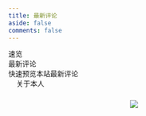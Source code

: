 ```yaml
---
title: 最新评论
aside: false
comments: false
---
```


<div class="author-content author-content-item single" style="background:url(/img/congyu/congyu2.png) center /cover no-repeat!important">
    <div class="card-content">
        <div class="author-content-item-tips">速览</div>
        <span class="author-content-item-title">最新评论</span>
        <div class="content-bottom">
            <div class="tips">快速预览本站最新评论</div>
        </div>
        <div class="banner-button-group">
            <a class="banner-button" style="padding: 8px 12px;color: var(--anzhiyu-white);" onclick="pjax.loadUrl(&quot;/about&quot;)" data-pjax-state="">
                <i class="anzhiyufont anzhiyu-icon-arrow-circle-right" style="font-size:22px;margin-right:.25rem"></i>
                <span class="banner-button-text">关于本人</span>
            </a>
        </div>
    </div>
</div>

<div id="comments-page">
    <img src="https://lib.bsgun.cn/Hexo-static/img/loading.gif">
</div>

<style>
/* 全局样式 */
h1 {
    display: none;
}

div#page {
    background: none !important;
    box-shadow: none;
    padding: 0;
    border: none;
}

/* 评论页面容器 */
#comments-page {
    display: flex;
    flex-wrap: wrap;
    gap: 12px;
    width: 100%;
    margin-top: 1.5rem;
    justify-content: center;
}

/* 评论卡片基础样式 */
.comment-card {
    position: relative;
    width: calc(100% / 4 - 9px);
    border-radius: 12px;
    border: 1px solid var(--anzhiyu-card-border);
    padding: 14px;
    overflow: hidden;
    box-shadow: var(--anzhiyu-shadow-border);
    animation: slide-in .6s .4s backwards;
    background-color: var(--anzhiyu-card-bg);
    transition: all .3s ease-in-out;
}

.comment-card:hover {
    border: 1px solid var(--anzhiyu-main);
}

/* 评论信息区域 */
.comment-info {
    padding-bottom: 5px;
    border-bottom: 2px dashed var(--anzhiyu-theme-op);
}

.comment-information {
    display: flex;
    flex-direction: column;
}

.comment-user {
    font-weight: bold;
}

.comment-time {
    font-size: 12px;
    color: var(--anzhiyu-secondtext);
}

/* 评论内容 */
.comment-content {
    position: relative;
    z-index: 3;
    overflow: hidden;
    padding-top: 5px;
    text-overflow: ellipsis;
    display: -webkit-box;
    -webkit-box-orient: vertical;
    -webkit-line-clamp: 2;
}

/* 头像样式 */
.avatar-wrapper {
    position: absolute;
    top: 50%;
    right: 10px;
    transform: translateY(-50%);
    width: 100px;
    height: 100px;
    border-radius: 50%;
    opacity: 0.4;
    transition: all 0.3s ease-in-out;
    filter: blur(3px);
    background-size: cover;
    background-position: center;
}

.comment-card:hover .avatar-wrapper {
    transform: translateY(-50%) scale(1.1);
    opacity: 0.6;
}

/* 响应式布局 */
@media (max-width: 1024px) {
    .comment-card {
        width: calc(100% / 2 - 6px);
    }
}

@media (max-width: 768px) {
    .comment-card {
        width: 100%;
    }
    .banner-button-group {
        display: none;
    }
}
</style>
<script>
(() => {
  const MessageComments = {
    API_URL: 'https://twikoo-netlify.mcxiaochen.top/.netlify/functions/twikoo', // 这里填入你的Twikoo服务器地址
    ADMIN_EMAIL_MD5: '36cba7a8f3897ad01330dd4e856934d5501bdf7268b2b7a14a968fb6335f074c', // 这里填入你的邮箱md5值
    PAGE_SIZE: 100, // 显示的评论数量 好像最多也就100个

    async fetchComments() {
      const controller = new AbortController();
      const timeoutId = setTimeout(() => controller.abort(), 5000);

      try {
        const response = await fetch(this.API_URL, {
          method: 'POST',
          headers: { 'Content-Type': 'application/json' },
          body: JSON.stringify({
            event: 'GET_RECENT_COMMENTS',
            includeReply: true,
            pageSize: this.PAGE_SIZE
          }),
          signal: controller.signal
        });

        const { data } = await response.json();
        return data;
      } catch (error) {
        console.error('获取评论出错:', error);
        return null;
      } finally {
        clearTimeout(timeoutId);
      }
    },

    formatTimeAgo(timestamp) {
      const diff = Math.floor((Date.now() - new Date(timestamp)) / 1000);
      if (diff < 60) return '刚刚';
      if (diff < 3600) return `${Math.floor(diff / 60)}分钟前`;
      if (diff < 86400) return `${Math.floor(diff / 3600)}小时前`;
      if (diff < 604800) return `${Math.floor(diff / 86400)}天前`;

      return new Date(timestamp).toLocaleDateString('zh-CN', { month: 'numeric', day: 'numeric' }) + '日';
    },

    formatContent(content) {
      if (!content) return '';

      return content
        .replace(/<pre><code>[\s\S]*?<\/code><\/pre>/g, '[代码块]')
        .replace(/<code>([^<]{4,})<\/code>/g, '[代码]')
        .replace(/<code>([^<]{1,3})<\/code>/g, '$1')
        .replace(/<img[^>]*>/g, '[图片]')
        .replace(/<a[^>]*?>[\s\S]*?<\/a>/g, '[链接]')
        .replace(/<[^>]+>/g, '')
        .replace(/&(gt|lt|amp|quot|#39|nbsp);/g, m =>
          ({'>':'>', '<':'<', '&':'&', 'quot':'"', '#39':"'", 'nbsp':' '})[m.slice(1,-1)])
        .replace(/\s+/g, ' ')
        .trim();
    },

    generateCommentHTML(comment) {
      const { created, comment: content, url, avatar, nick, mailMd5, id } = comment;
      const timeAgo = this.formatTimeAgo(created);
      const formattedContent = this.formatContent(content);
      const adminBadge = mailMd5 === this.ADMIN_EMAIL_MD5 ? '<i class="fa fa-check-circle" style="color: #57bd6a; margin-left: 5px;"></i>' : '';

      return `
        <div class="comment-card" onclick="pjax.loadUrl('${url}#${id}')" title="点击查看评论">
          <div class="avatar-wrapper" style="background-image: url('${avatar}');"></div>
          <div class="comment-info">
            <div class="comment-information">
              <span class="comment-user">
                ${nick} ${adminBadge}
              </span>
              <span class="comment-time">${timeAgo}</span>
            </div>
          </div>
          <div class="comment-content">${formattedContent}</div>
        </div>
      `;
    },

    getErrorTemplate(message) {
      return `<p style="text-align: center; color: #666;">${message}</p>`;
    },

    async init() {
      const container = document.querySelector('#comments-page');
      if (!container) return;

      const comments = await this.fetchComments();
      let content;

      if (comments === null) {
        content = this.getErrorTemplate('加载评论时出错，请稍后再试');
      } else if (comments.length === 0) {
        content = this.getErrorTemplate('没有找到相关评论');
      } else {
        content = comments.map(this.generateCommentHTML.bind(this)).join('');
      }

      container.innerHTML = content;

      requestAnimationFrame(() => {
        container.querySelectorAll('.comment-card').forEach(el => {
          el.style.opacity = '1';
        });
      });
    }
  };

  ['DOMContentLoaded', 'pjax:success'].forEach(event =>
    document.addEventListener(event, () => MessageComments.init())
  );
})();
</script>
